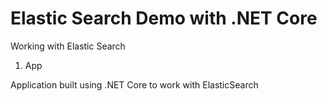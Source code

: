 # Elastic Search Demo with .NET Core

Working with Elastic Search


1. App

Application built using .NET Core to work with ElasticSearch



